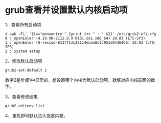 # grub查看并设置默认内核启动项

1、查看所有启动项

```log
$ awk -F\' '$1=="menuentry " {print i++ " : " $2}' /etc/grub2-efi.cfg
0 : openEuler (4.19.90-2112.8.0.0131.oe1.x86_64) 20.03 (LTS-SP3)
1 : openEuler (0-rescue-8117f13c22114ebaa8c1c953d04d64b6) 20.03 (LTS-SP3)
2 : System setup
```

2、修改默认启动项

```
grub2-set-default 2
```

数字2是步骤1中显示的，想设置哪个内核为默认启动项，就填对应内核前面的数字。

3、查看修改结果

```
grub2-editenv list
```

4、重启即可默认进入指定内核。
